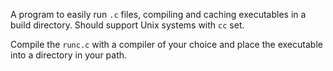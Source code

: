 A program to easily run `.c` files, compiling and caching executables in a build
directory. Should support Unix systems with `cc` set.

Compile the `runc.c` with a compiler of your choice and place the executable into
a directory in your path.